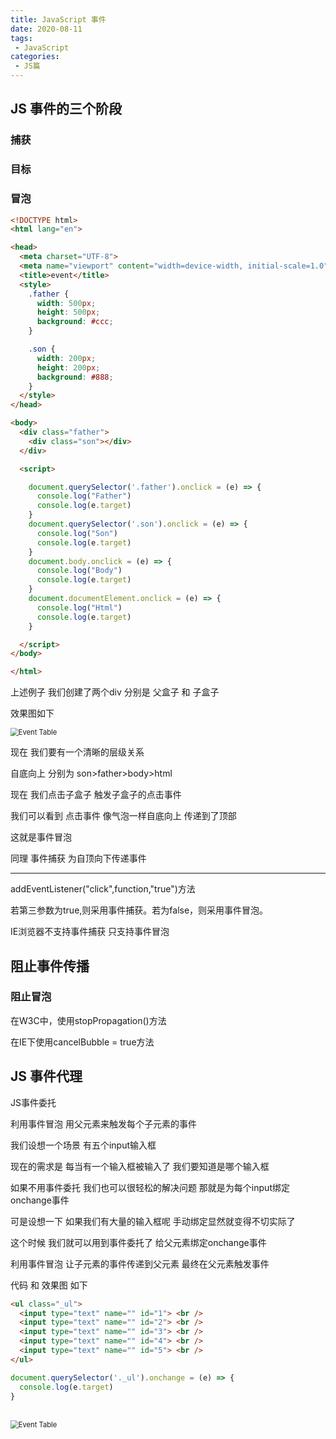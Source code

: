```yaml
---
title: JavaScript 事件
date: 2020-08-11
tags:
 - JavaScript
categories:
 - JS篇
---
```



## JS 事件的三个阶段

### 捕获

### 目标

### 冒泡

<!--more-->

```html
<!DOCTYPE html>
<html lang="en">

<head>
  <meta charset="UTF-8">
  <meta name="viewport" content="width=device-width, initial-scale=1.0">
  <title>event</title>
  <style>
    .father {
      width: 500px;
      height: 500px;
      background: #ccc;
    }

    .son {
      width: 200px;
      height: 200px;
      background: #888;
    }
  </style>
</head>

<body>
  <div class="father">
    <div class="son"></div>
  </div>

  <script>

    document.querySelector('.father').onclick = (e) => {
      console.log("Father")
      console.log(e.target)
    }
    document.querySelector('.son').onclick = (e) => {
      console.log("Son")
      console.log(e.target)
    }
    document.body.onclick = (e) => {
      console.log("Body")
      console.log(e.target)
    }
    document.documentElement.onclick = (e) => {
      console.log("Html")
      console.log(e.target)
    }

  </script>
</body>

</html>
```

上述例子 我们创建了两个div 分别是 父盒子 和 子盒子

效果图如下

<img src="https://gitee.com/LuckyChou/blog-images/raw/master/js/event.gif" alt="Event Table" style="zoom:80%;" />

现在 我们要有一个清晰的层级关系

自底向上 分别为 son>father>body>html

现在 我们点击子盒子 触发子盒子的点击事件

我们可以看到 点击事件 像气泡一样自底向上  传递到了顶部

这就是事件冒泡

同理 事件捕获 为自顶向下传递事件

<hr />

addEventListener("click",function,"true")方法

若第三参数为true,则采用事件捕获。若为false，则采用事件冒泡。

IE浏览器不支持事件捕获 只支持事件冒泡

## 阻止事件传播

### 阻止冒泡

在W3C中，使用stopPropagation()方法

在IE下使用cancelBubble = true方法

## JS 事件代理

JS事件委托

利用事件冒泡  用父元素来触发每个子元素的事件

我们设想一个场景  有五个input输入框

现在的需求是  每当有一个输入框被输入了  我们要知道是哪个输入框

如果不用事件委托  我们也可以很轻松的解决问题   那就是为每个input绑定onchange事件

可是设想一下 如果我们有大量的输入框呢 手动绑定显然就变得不切实际了

这个时候  我们就可以用到事件委托了  给父元素绑定onchange事件

利用事件冒泡  让子元素的事件传递到父元素  最终在父元素触发事件

代码  和  效果图  如下

```html
<ul class="_ul">
  <input type="text" name="" id="1"> <br />
  <input type="text" name="" id="2"> <br />
  <input type="text" name="" id="3"> <br />
  <input type="text" name="" id="4"> <br />
  <input type="text" name="" id="5"> <br />
</ul>
```

```js
document.querySelector('._ul').onchange = (e) => {
  console.log(e.target)
}
```

<br />

<img src="https://gitee.com/LuckyChou/blog-images/raw/master/js/%E4%BA%8B%E4%BB%B6%E5%A7%94%E6%89%98.gif" alt="Event Table" style="zoom:80%;" />